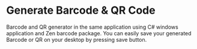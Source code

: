# Generate Barcode & QR Code
Barcode and QR generator in the same application using C# windows application and Zen barcode package. You can easily save your generated Barcode or QR on your desktop by pressing save button.
